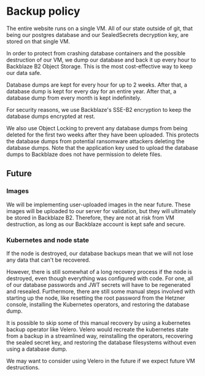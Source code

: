 # Backup policy

The entire website runs on a single VM. 
All of our state outside of git, that being our postgres database and our SealedSecrets decryption key, are stored on that single VM.

In order to protect from crashing database containers and the possible destruction of our VM, 
we dump our database and back it up every hour to Backblaze B2 Object Storage.
This is the most cost-effective way to keep our data safe.

Database dumps are kept for every hour for up to 2 weeks.
After that, a database dump is kept for every day for an entire year.
After that, a database dump from every month is kept indefinitely.

For security reasons, we use Backblaze's SSE-B2 encryption to keep the database dumps encrypted at rest. 

We also use Object Locking to prevent any database dumps from being deleted for the first two weeks after they have been uploaded. 
This protects the database dumps from potential ransomware attackers deleting the database dumps. 
Note that the application key used to upload the database dumps to Backblaze does not have permission to delete files.

## Future

### Images
We will be implementing user-uploaded images in the near future. 
These images will be uploaded to our server for validation, but they will ultimately be stored in Backblaze B2.
Therefore, they are not at risk from VM destruction, as long as our Backblaze account is kept safe and secure.

### Kubernetes and node state
If the node is destroyed, our database backups mean that we will not lose any data that can't be recovered.

However, there is still somewhat of a long recovery process if the node is destroyed, 
even though everything was configured with code.
For one, all of our database passwords and JWT secrets will have to be regenerated and resealed.
Furthermore, there are still some manual steps involved with starting up the node, 
like resetting the root password from the Hetzner console, installing the Kubernetes operators, and restoring the database dump.

It is possible to skip some of this manual recovery by using a kubernetes backup operator like Velero.
Velero would recreate the kubernetes state from a backup in a streamlined way, reinstalling the operators, 
recovering the sealed secret key, and restoring the database filesystems without even using a database dump.

We may want to consider using Velero in the future if we expect future VM destructions.
